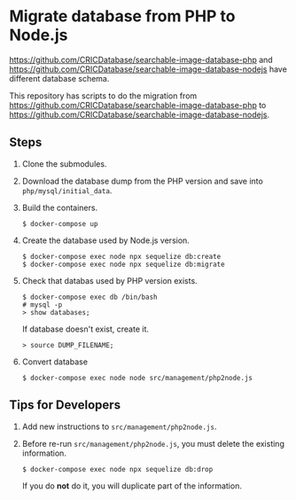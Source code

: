 # Migrate database from PHP to Node.js

https://github.com/CRICDatabase/searchable-image-database-php
and
https://github.com/CRICDatabase/searchable-image-database-nodejs
have different database schema.

This repository has scripts to do the migration
from
https://github.com/CRICDatabase/searchable-image-database-php
to
https://github.com/CRICDatabase/searchable-image-database-nodejs.

## Steps

1. Clone the submodules.
2. Download the database dump from the PHP version and save into `php/mysql/initial_data`.
3. Build the containers.

   ```
   $ docker-compose up
   ```
4. Create the database used by Node.js version. 

   ```
   $ docker-compose exec node npx sequelize db:create
   $ docker-compose exec node npx sequelize db:migrate
   ```
5. Check that databas used by PHP version exists.

   ```
   $ docker-compose exec db /bin/bash
   # mysql -p
   > show databases;
   ```

   If database doesn't exist,
   create it.

   ```
   > source DUMP_FILENAME;
   ```
6. Convert database

   ```
   $ docker-compose exec node node src/management/php2node.js
   ```

## Tips for Developers

1. Add new instructions to `src/management/php2node.js`.
2. Before re-run `src/management/php2node.js`,
   you must delete the existing information.

   ```
   $ docker-compose exec node npx sequelize db:drop
   ```

   If you do **not** do it,
   you will duplicate part of the information.